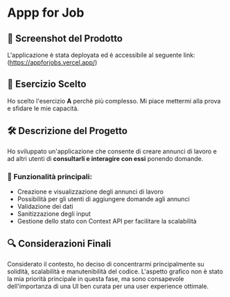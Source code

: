 
# Appp for Job

## 📸 Screenshot del Prodotto
L'applicazione è stata deployata ed è accessibile al seguente link:
(https://appforjobs.vercel.app/)

## 🎯 Esercizio Scelto
Ho scelto l'esercizio **A** perchè più complesso. Mi piace mettermi alla prova e sfidare le mie capacità. 

## 🛠️ Descrizione del Progetto
Ho sviluppato un'applicazione che consente di creare annunci di lavoro e ad altri utenti di **consultarli e interagire con essi** ponendo domande.

### 📌 Funzionalità principali:
- Creazione e visualizzazione degli annunci di lavoro
- Possibilità per gli utenti di aggiungere domande agli annunci
- Validazione dei dati 
- Sanitizzazione degli input
- Gestione dello stato con Context API per facilitare la scalabilità

## 🔍 Considerazioni Finali
Considerato il contesto, ho deciso di concentrarmi principalmente su solidità, scalabilità e manutenibilità del codice. L'aspetto grafico non è stato la mia priorità principale in questa fase, ma sono consapevole dell'importanza di una UI ben curata per una user experience ottimale.

